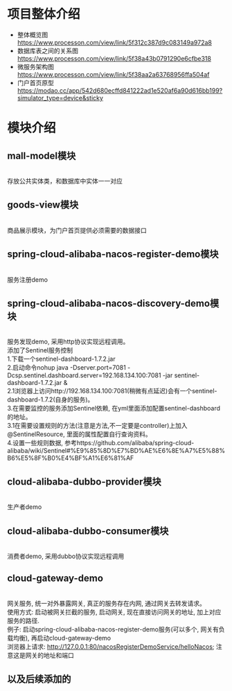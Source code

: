 项目整体介绍
===
- 整体概览图<br>
https://www.processon.com/view/link/5f312c387d9c083149a972a8
- 数据库表之间的关系图<br>
https://www.processon.com/view/link/5f38a43b0791290e6cfbe318
- 微服务架构图<br>
https://www.processon.com/view/link/5f38aa2a63768956ffa504af
- 门户首页原型<br>
https://modao.cc/app/542d680ecffd841222ad1e520af6a90d616bb199?simulator_type=device&sticky

模块介绍
===

mall-model模块
---
<br>存放公共实体类，和数据库中实体一一对应
   
goods-view模块
---
<br> 商品展示模块，为门户首页提供必须需要的数据接口

spring-cloud-alibaba-nacos-register-demo模块
---
<br>服务注册demo

spring-cloud-alibaba-nacos-discovery-demo模块
---
<br>服务发现demo, 采用http协议实现远程调用。
<br>添加了Sentinel服务控制 
<br>1.下载一个sentinel-dashboard-1.7.2.jar
<br>2.启动命令nohup java -Dserver.port=7081 -Dcsp.sentinel.dashboard.server=192.168.134.100:7081 -jar sentinel-dashboard-1.7.2.jar &
<br>2.1浏览器上访问http://192.168.134.100:7081(稍微有点延迟)会有一个sentinel-dashboard-1.7.2(自身的服务)。
<br>3.在需要监控的服务添加Sentinel依赖, 在yml里面添加配置sentinel-dashboard的地址。
<br>3.1在需要设置规则的方法(注意是方法,不一定要是controller)上加入@SentinelResource, 里面的属性配置自行查询资料。
<br>4.设置一些规则数据, 参考https://github.com/alibaba/spring-cloud-alibaba/wiki/Sentinel#%E9%85%8D%E7%BD%AE%E6%8E%A7%E5%88%B6%E5%8F%B0%E4%BF%A1%E6%81%AF

cloud-alibaba-dubbo-provider模块
---
<br>生产者demo

cloud-alibaba-dubbo-consumer模块
---
<br>消费者demo, 采用dubbo协议实现远程调用

cloud-gateway-demo
---
<br>网关服务, 统一对外暴露网关, 真正的服务存在内网, 通过网关去转发请求。
<br>使用方式: 启动被网关拦截的服务, 启动网关, 现在直接访问网关的地址, 加上对应服务的路径.
<br>例子: 启动spring-cloud-alibaba-nacos-register-demo服务(可以多个, 网关有负载均衡), 再启动cloud-gateway-demo
<br>浏览器上请求: http://127.0.0.1:80/nacosRegisterDemoService/helloNacos; 注意这是网关的地址和端口 

以及后续添加的
---